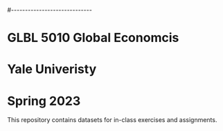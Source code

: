 #-----------------------------
# GLBL 5010 Global Economcis 
# Yale Univeristy 
# Spring 2023


This repository contains datasets for in-class exercises and assignments. 
